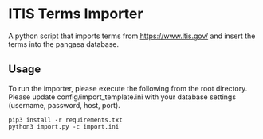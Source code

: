 # ITIS Terms Importer
A python script that imports terms from https://www.itis.gov/ and insert the terms into the pangaea database.

## Usage
To run the importer, please execute the following from the root directory. Please update config/import_template.ini with your database settings (username, password, host, port).
```
pip3 install -r requirements.txt
python3 import.py -c import.ini
```

